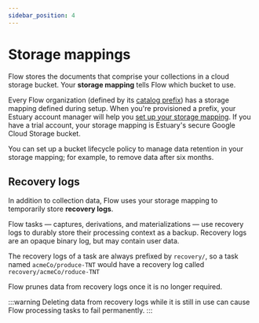 ```yaml
---
sidebar_position: 4
---
```

# Storage mappings

Flow stores the documents that comprise your collections in a cloud storage bucket.
Your **storage mapping** tells Flow which bucket to use.

Every Flow organization (defined by its [catalog prefix](./catalogs.md#namespace)) has a storage mapping defined during setup.
When you're provisioned a prefix, your Estuary account manager will help you [set up your storage mapping](../getting-started/installation.mdx#configuring-your-cloud-storage-bucket-for-use-with-flow).
If you have a trial account, your storage mapping is Estuary's secure Google Cloud Storage bucket.

You can set up a bucket lifecycle policy to manage data retention in your storage mapping;
for example, to remove data after six months.

## Recovery logs

In addition to collection data, Flow uses your storage mapping to temporarily store **recovery logs**.

Flow tasks — captures, derivations, and materializations — use recovery logs to durably store their processing context as a backup.
Recovery logs are an opaque binary log, but may contain user data.

The recovery logs of a task are always prefixed by `recovery/`,
so a task named `acmeCo/produce-TNT` would have a recovery log called `recovery/acmeCo/roduce-TNT`

Flow prunes data from recovery logs once it is no longer required.

:::warning
Deleting data from recovery logs while it is still in use can
cause Flow processing tasks to fail permanently.
:::